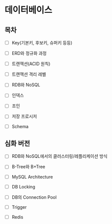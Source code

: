 # 데이터베이스

## 목차

* [ ] Key(기본키, 후보키, 슈퍼키 등등)

* [ ] ERD와 정규화 과정

* [ ] 트랜잭션(ACID 원칙)

* [ ] 트랜잭션 격리 레벨

* [ ] RDB와 NoSQL

* [ ] 인덱스

* [ ] 조인

* [ ] 저장 프로시저

* [ ] Schema

## 심화 버전

* [ ] RDB와 NoSQL에서의 클러스터링/레플리케이션 방식

* [ ] B-Tree와 B+Tree

* [ ] MySQL Architecture

* [ ] DB Locking

* [ ] DB의 Connection Pool

* [ ] Trigger

* [ ] Redis

